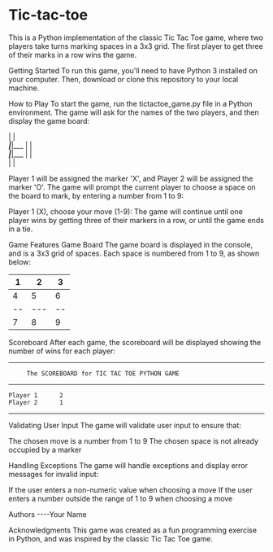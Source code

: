 # Tic-tac-toe

This is a Python implementation of the classic Tic Tac Toe game, where two players take turns marking spaces in a 3x3 grid. The first player to get three of their marks in a row wins the game.

Getting Started
To run this game, you'll need to have Python 3 installed on your computer. Then, download or clone this repository to your local machine.

How to Play
To start the game, run the tictactoe_game.py file in a Python environment. The game will ask for the names of the two players, and then display the game board:



   |   |   
___|___|___
   |   |   
___|___|___
   |   |   
   |   |   


Player 1 will be assigned the marker 'X', and Player 2 will be assigned the marker 'O'. The game will prompt the current player to choose a space on the board to mark, by entering a number from 1 to 9:


Player 1 (X), choose your move (1-9):
The game will continue until one player wins by getting three of their markers in a row, or until the game ends in a tie.

Game Features
Game Board
The game board is displayed in the console, and is a 3x3 grid of spaces. Each space is numbered from 1 to 9, as shown below:


1 | 2 | 3  
--|---|--
4 | 5 | 6  
--|---|--
7 | 8 | 9
Scoreboard
After each game, the scoreboard will be displayed showing the number of wins for each player:


--------------------------------
         The SCOREBOARD for TIC TAC TOE PYTHON GAME
--------------------------------
    Player 1      2
    Player 2      1
--------------------------------
Validating User Input
The game will validate user input to ensure that:

The chosen move is a number from 1 to 9
The chosen space is not already occupied by a marker


Handling Exceptions
The game will handle exceptions and display error messages for invalid input:

If the user enters a non-numeric value when choosing a move
If the user enters a number outside the range of 1 to 9 when choosing a move

Authors
----Your Name


Acknowledgments
This game was created as a fun programming exercise in Python, and was inspired by the classic Tic Tac Toe game.
